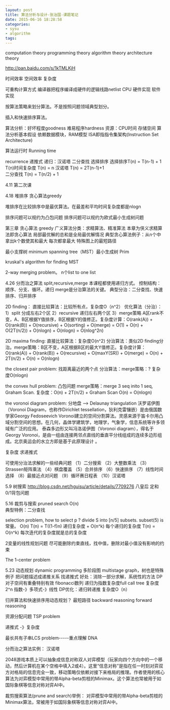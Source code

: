 ```yaml
---
layout: post
title: 算法分析与设计-张治国-课题笔记
date: 2015-06-16 18:28:58
categories:
- sysu
- algorithm
tags:
---
```


computation theory
programming theory
algorithm theory
architecture theory

http://pan.baidu.com/s/1kTMLKjH


时间效率 空间效率 复杂度

可重构计算方式     编译器把程序编译成硬件的逻辑线路netlist
CPU 硬件实现 软件实现

按算法策略来划分算法。不是按照问题领域典型划分。

插入和快速排序算法。

算法分析：好坏程度goodness  难易程序hardness
资源：CPU时间 存储空间
算法分析基本假设 依赖数据模块，RAM模型  ISA即指指令集架构(Instruction Set Architecture)

算法运行时 Running time


recurrence 递推式
递归：汉诺塔 二分查找 选择排序
选择排序T(n) = T(n-1) + 1     T(n)时间复杂度  T(n) = n
汉诺塔 T(n) = 2T(n-1)+1     
二分查找 T(n) = T(n/2) + 1 


4.11 第二次课



4.18 堆排序 贪心算法greedy

堆排序在比较排序中是最优算法。在最差和平均时间复杂度都是nlogn

排序问题可以规约为凸包问题
排序问题可以规约为欧式最小生成树问题

第三章 贪心算法 greedy
广义算法分类：求精算法、精准算法
本章为侠义求精算法即贪心算法 局部最优解的总和是全局最优解情况
典型贪心算法例子：从n个中拿出k个数使其和最大 每次都拿最大
特殊图上的最短路径

最小支撑树 minimum spanning tree（MST）最小生成树 Prim

kruskal's algorithm for finding MST

2-way merging problem。 n个list to one list


4.26 分而治之算法 split,recursive,merge
本课程都使用递归方式。
控制结构：顺序、分支、循环。递归
merge是分治算法的关键。
典型分治：二分查找、快速排序、归并排序

2D finding：
直接比较算法：比较所有点，复杂度O（n^2）
优化算法（分治）：1）split 分成左右2个区 2）recursive 递归左右两个区 3）merge策略 A区rank不变，A、B区根据Y值排序，B区根据Y的值修正。复杂度计算：O(rank(A)) + O(rank(B)) + O(recursive) + O(sorting) + O(merge) = O(1) + O(n) + O(2T(n/2)) + O(nlogn) + O(nlogn) = O(nlog^2n)

2D maxima finding:
直接比较算法：复杂度O(n^2)
分治算法：类似2D finding分治。merge策略：B区不变，A区根据B区的最大Y值修正。复杂度计算：O(rank(A)) + O(rank(B)) + O(recursive) + O(maxY(SR)) + O(merge) = O(n) + 2T(n/2) + O(n) = O(nlogn)

the closest pair problem: 找距离最近的两个点
分治算法：merge策略：? 复杂度O(nlogn)

the convex hull problem: 凸包问题
merge策略：merge 3 seq inito 1 seq, Graham Scan. 复杂度：O(n) + 2T(n/2) + Graham Scan O(n) = O(nlogn)

the voronoi diagram problem: 分地盘   —>  Delaunay triangulation
沃罗诺伊图（Voronoi Diagram，也称作Dirichlet tessellation，狄利克雷镶嵌）是由俄国数学家Georgy Fedoseevich Voronoi建立的空间分割算法。灵感来源于笛卡尔用凸域分割空间的思想。在几何，晶体学建筑学，地理学，气象学，信息系统等许多领域有广泛的应用。
泰森多边形又叫冯洛诺伊图（Voronoi diagram），得名于Georgy Voronoi，是由一组由连接两邻点直线的垂直平分线组成的连续多边形组成。北京奥运会的水立方即是基于此原理设计 。

复杂度 求递推式

可使用分治法求解的一些经典问题
（1）二分搜索
（2）大整数乘法
（3）Strassen矩阵乘法
（4）棋盘覆盖
（5）合并排序
（6）快速排序
（7）线性时间选择
（8）最接近点对问题
（9）循环赛日程表
（10）汉诺塔

5.9 树搜索
http://blog.csdn.net/hguisu/article/details/7709276
八皇后 定和0/1背包问题

5.16 裁剪与搜索 pruned search   O(n)    
典型特例：二分查找

selection problem, how to select p ? divide S into [n/5] subsets. subset(5) is 常量。  O(n)
T(n) = T((1-f)n) 递归复杂度 + O(n^k) 每个递归的复杂度 T(n) = O(n^k) 每次迭代的复杂度就是总的复杂度

2变量的线性规划问题 尽可能删除约束直线，找中值，删除对最小值没有影响的约束

The 1-center problem


5.23 动态规划 dynamic programming
多阶段图 multistage graph，树也是特殊例子
把问题描述成递推关系 找递推式
好处：消除一部分求解，系统性的方法
DP对子空间有重叠特别有效
fibonacci数列 递归为指数复杂度full call tree 复杂度2^n
指数-》多项式-》线性
DP优化：递归转递推 复杂度O（n）

归并算法和快速排序用动态规划？
最短路径
backward reasoning
forward reasoning

资源分配问题
TSP problem

递推式 -》复杂度

最长共有子串LCS problem-----重点理解 DNA



分而治之算法实例：
汉诺塔

2048游戏本质上可以抽象成信息对称双人对弈模型（玩家向四个方向中的一个移动，然后计算机在某个空格中填入2或4）。这里“信息对称”是指在任一时刻对弈双方对格局的信息完全一致，移动策略仅依赖对接下来格局的推理。作者使用的核心算法为对弈模型中常用的带Alpha-beta剪枝的Minimax。这个算法也常被用于如国际象棋等信息对称对弈AI中。

裁剪搜索算法(prune and search)举例：
对弈模型中常用的带Alpha-beta剪枝的Minimax算法，常被用于如国际象棋等信息对称对弈AI中。
